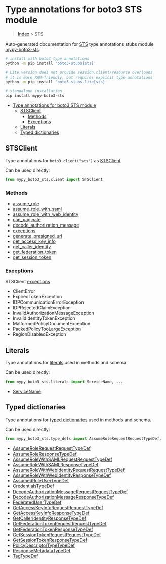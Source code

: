 <a id="type-annotations-for-boto3-sts-module"></a>

# Type annotations for boto3 STS module

> [Index](..) > STS

Auto-generated documentation for
[STS](https://boto3.amazonaws.com/v1/documentation/api/latest/reference/services/sts.html#STS)
type annotations stubs module
[mypy-boto3-sts](https://pypi.org/project/mypy-boto3-sts/).

```bash
# install with boto3 type annotations
python -m pip install 'boto3-stubs[sts]'

# Lite version does not provide session.client/resource overloads
# it is more RAM-friendly, but requires explicit type annotations
python -m pip install 'boto3-stubs-lite[sts]'

# standalone installation
pip install mypy-boto3-sts
```

- [Type annotations for boto3 STS module](#type-annotations-for-boto3-sts-module)
  - [STSClient](#stsclient)
    - [Methods](#methods)
    - [Exceptions](#exceptions)
  - [Literals](#literals)
  - [Typed dictionaries](#typed-dictionaries)

<a id="stsclient"></a>

## STSClient

Type annotations for `boto3.client("sts")` as [STSClient](./client.md)

Can be used directly:

```python
from mypy_boto3_sts.client import STSClient
```

<a id="methods"></a>

### Methods

- [assume_role](./client.md#assume_role)
- [assume_role_with_saml](./client.md#assume_role_with_saml)
- [assume_role_with_web_identity](./client.md#assume_role_with_web_identity)
- [can_paginate](./client.md#can_paginate)
- [decode_authorization_message](./client.md#decode_authorization_message)
- [exceptions](./client.md#exceptions)
- [generate_presigned_url](./client.md#generate_presigned_url)
- [get_access_key_info](./client.md#get_access_key_info)
- [get_caller_identity](./client.md#get_caller_identity)
- [get_federation_token](./client.md#get_federation_token)
- [get_session_token](./client.md#get_session_token)

<a id="exceptions"></a>

### Exceptions

STSClient [exceptions](./client.md#exceptions)

- ClientError
- ExpiredTokenException
- IDPCommunicationErrorException
- IDPRejectedClaimException
- InvalidAuthorizationMessageException
- InvalidIdentityTokenException
- MalformedPolicyDocumentException
- PackedPolicyTooLargeException
- RegionDisabledException

<a id="literals"></a>

## Literals

Type annotations for [literals](./literals.md) used in methods and schema.

Can be used directly:

```python
from mypy_boto3_sts.literals import ServiceName, ...
```

- [ServiceName](./literals.md#servicename)

<a id="typed-dictionaries"></a>

## Typed dictionaries

Type annotations for [typed dictionaries](./type_defs.md) used in methods and
schema.

Can be used directly:

```python
from mypy_boto3_sts.type_defs import AssumeRoleRequestRequestTypeDef, ...
```

- [AssumeRoleRequestRequestTypeDef](./type_defs.md#assumerolerequestrequesttypedef)
- [AssumeRoleResponseTypeDef](./type_defs.md#assumeroleresponsetypedef)
- [AssumeRoleWithSAMLRequestRequestTypeDef](./type_defs.md#assumerolewithsamlrequestrequesttypedef)
- [AssumeRoleWithSAMLResponseTypeDef](./type_defs.md#assumerolewithsamlresponsetypedef)
- [AssumeRoleWithWebIdentityRequestRequestTypeDef](./type_defs.md#assumerolewithwebidentityrequestrequesttypedef)
- [AssumeRoleWithWebIdentityResponseTypeDef](./type_defs.md#assumerolewithwebidentityresponsetypedef)
- [AssumedRoleUserTypeDef](./type_defs.md#assumedroleusertypedef)
- [CredentialsTypeDef](./type_defs.md#credentialstypedef)
- [DecodeAuthorizationMessageRequestRequestTypeDef](./type_defs.md#decodeauthorizationmessagerequestrequesttypedef)
- [DecodeAuthorizationMessageResponseTypeDef](./type_defs.md#decodeauthorizationmessageresponsetypedef)
- [FederatedUserTypeDef](./type_defs.md#federatedusertypedef)
- [GetAccessKeyInfoRequestRequestTypeDef](./type_defs.md#getaccesskeyinforequestrequesttypedef)
- [GetAccessKeyInfoResponseTypeDef](./type_defs.md#getaccesskeyinforesponsetypedef)
- [GetCallerIdentityResponseTypeDef](./type_defs.md#getcalleridentityresponsetypedef)
- [GetFederationTokenRequestRequestTypeDef](./type_defs.md#getfederationtokenrequestrequesttypedef)
- [GetFederationTokenResponseTypeDef](./type_defs.md#getfederationtokenresponsetypedef)
- [GetSessionTokenRequestRequestTypeDef](./type_defs.md#getsessiontokenrequestrequesttypedef)
- [GetSessionTokenResponseTypeDef](./type_defs.md#getsessiontokenresponsetypedef)
- [PolicyDescriptorTypeTypeDef](./type_defs.md#policydescriptortypetypedef)
- [ResponseMetadataTypeDef](./type_defs.md#responsemetadatatypedef)
- [TagTypeDef](./type_defs.md#tagtypedef)
